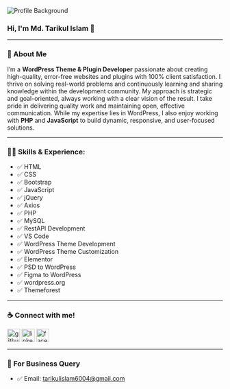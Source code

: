![Profile Background](https://media.licdn.com/dms/image/v2/D5616AQEEmX_ID1Dg8A/profile-displaybackgroundimage-shrink_350_1400/profile-displaybackgroundimage-shrink_350_1400/0/1729572635214?e=1736380800&v=beta&t=aSkFf027_aktkxQsgaD7gx9etnHZypJiYe0W-Nswv-U)

### Hi, I'm Md. Tarikul Islam 👋

---

### 🚀 About Me
I’m a **WordPress Theme & Plugin Developer** passionate about creating high-quality, error-free websites and plugins with 100% client satisfaction. I thrive on solving real-world problems and continuously learning and sharing knowledge within the development community. My approach is strategic and goal-oriented, always working with a clear vision of the result. I take pride in delivering quality work and maintaining open, effective communication. While my expertise lies in WordPress, I also enjoy working with **PHP** and **JavaScript** to build dynamic, responsive, and user-focused solutions.

---

### 👨‍💻 Skills & Experience:
- ✅ HTML
- ✅ CSS
- ✅ Bootstrap
- ✅ JavaScript
- ✅ jQuery
- ✅ Axios
- ✅ PHP
- ✅ MySQL
- ✅ RestAPI Development
- ✅ VS Code
- ✅ WordPress Theme Development
- ✅ WordPress Theme Customization
- ✅ Elementor
- ✅ PSD to WordPress
- ✅ Figma to WordPress
- ✅ wordpress.org
- ✅ Themeforest

---

### ☕ Connect with me!
[<img src='https://cdn.jsdelivr.net/npm/simple-icons@3.0.1/icons/github.svg' alt='github' height='30'>](https://github.com/tarikulalways) 
[<img src='https://cdn.jsdelivr.net/npm/simple-icons@3.0.1/icons/linkedin.svg' alt='linkedin' height='30'>](https://www.linkedin.com/in/tarikulalways/) 
[<img src='https://cdn.jsdelivr.net/npm/simple-icons@3.0.1/icons/facebook.svg' alt='facebook' height='30'>](https://www.facebook.com/tarikulalways)

---

### 📧 For Business Query
- ✅ Email: tarikulislam6004@gmail.com

